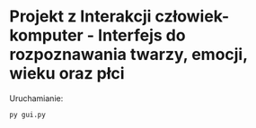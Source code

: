 # Projekt z Interakcji człowiek-komputer - Interfejs do rozpoznawania twarzy, emocji, wieku oraz płci
Uruchamianie:
```
py gui.py
```